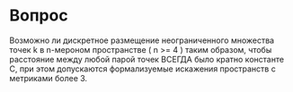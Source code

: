 # Вопрос

Возможно ли дискретное размещение неограниченного множества точек k в n-мероном пространстве ( n >= 4 ) таким образом, 
чтобы расстояние между любой парой точек ВСЕГДА было кратно константе С, 
при этом допускаются формализуемые искажения пространств c метриками более 3.
